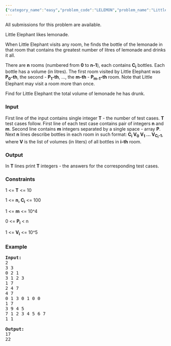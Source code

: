 ```yaml
---
{"category_name":"easy","problem_code":"LELEMON","problem_name":"Little Elephant and Lemonade","languages_supported":{"0":"ADA","1":"ASM","2":"BASH","3":"BF","4":"C","5":"C99 strict","6":"CAML","7":"CLOJ","8":"CLPS","9":"CPP 4.3.2","10":"CPP 4.9.2","11":"CPP14","12":"CS2","13":"D","14":"ERL","15":"FORT","16":"FS","17":"GO","18":"HASK","19":"ICK","20":"ICON","21":"JAVA","22":"JS","23":"LISP clisp","24":"LISP sbcl","25":"LUA","26":"NEM","27":"NICE","28":"NODEJS","29":"PAS fpc","30":"PAS gpc","31":"PERL","32":"PERL6","33":"PHP","34":"PIKE","35":"PRLG","36":"PYTH","37":"PYTH 3.4","38":"RUBY","39":"SCALA","40":"SCM guile","41":"SCM qobi","42":"ST","43":"TCL","44":"TEXT","45":"WSPC"},"max_timelimit":2,"source_sizelimit":50000,"problem_author":"witua","problem_tester":"white_king","date_added":"25-04-2012","tags":{"0":"ad","1":"aug13","2":"simple","3":"sorting","4":"witua"},"editorial_url":"http://discuss.codechef.com/problems/LELEMON","time":{"view_start_date":1376299800,"submit_start_date":1376299800,"visible_start_date":1376299800,"end_date":1735669800},"layout":"problem"}
---
```

<span class="solution-visible-txt">All submissions for this problem are available.</span><p>Little Elephant likes lemonade.

</p><p>When Little Elephant visits any room, he finds the bottle of the lemonade in that room that contains the greatest number of litres of lemonade and drinks it all.

</p><p>There are <b>n</b> rooms (numbered from <b>0</b> to <b>n-1</b>), each contains <b>C<sub>i</sub></b> bottles. Each bottle has a volume (in litres). The first room visited by Little Elephant was <b>P<sub>0</sub>-th</b>, the second - <b>P<sub>1</sub>-th</b>, ..., the <b>m-th</b> - <b>P<sub>m-1</sub>-th</b> room. Note that Little Elephant may visit a room more than once.

</p><p>Find for Little Elephant the total volume of lemonade he has drunk.

<h3>Input</h3>
</p><p>First line of the input contains single integer <b>T</b> - the number of test cases. <b>T</b> test cases follow. First line of each test case contains pair of integers <b>n</b> and <b>m</b>. Second line contains <b>m</b> integers separated by a single space - array <b>P</b>. Next <b>n</b> lines describe bottles in each room in such format: <b>C<sub>i</sub> V<sub>0</sub> V<sub>1</sub> ... V<sub>C<sub>i</sub>-1</sub></b>, where <b>V</b> is the list of volumes (in liters) of all bottles in <b>i-th</b> room.

<h3>Output</h3>
</p><p>In <b>T</b> lines print <b>T</b> integers - the answers for the corresponding test cases.

<h3>Constraints</h3>
</p><p>
1 &lt;= <b>T</b> &lt;= 10
</p><p>
1 &lt;= <b>n, C<sub>i</sub></b> &lt;= 100
</p><p>
1 &lt;= <b>m</b> &lt;= 10^4
</p><p>
0 &lt;= <b>P<sub>i</sub></b> &lt; n
</p><p>
1 &lt;= <b>V<sub>i</sub></b> &lt;= 10^5

<h3>Example</h3>

<pre>
<b>Input:</b>
2
3 3
0 2 1
3 1 2 3
1 7
2 4 7
4 7
0 1 3 0 1 0 0
1 7
3 9 4 5
7 1 2 3 4 5 6 7
1 1

<b>Output:</b>
17
22

</pre></p>